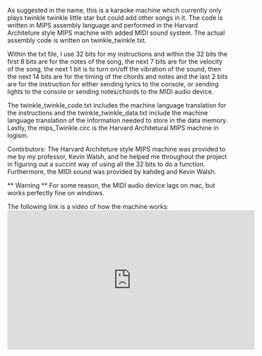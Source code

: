 As suggested in the name, this is a karaoke machine which currently only plays twinkle twinkle little star but could add other songs in it. The code is written in MIPS assembly language and performed in the Harvard Architeture style MIPS machine with added MIDI sound system. The actual assembly code is written on twinkle_twinkle.txt. 

Within the txt file, I use 32 bits for my instructions and within the 32 bits the first 8 bits are for the notes of the song, the next 7 bits are for the velocity of the song, the next 1 bit is to turn on/off the vibration of the sound, then the next 14 bits are for the timing of the chords and notes and the last 2 bits are for the instruction for either sending lyrics to the console, or sending lights to the console or sending notes/chords to the MIDI audio device.

The twinkle_twinkle_code.txt includes the machine language translation for the instructions and the twinkle_twinkle_data.txt include the machine language translation of the information needed to store in the data memory. Lastly, the mips_Twinkle.circ is the Harvard Architetural MIPS machine in logism.

Contirbutors: The Harvard Architeture style MIPS machine was provided to me by my professor, Kevin Walsh, and he helped me throughout the project in figuring out a succint way of using all the 32 bits to do a function. Furthermore, the MIDI sound was provided by kahdeg and Kevin Walsh. 

** Warning ** 
  For some reason, the MIDI audio device lags on mac, but works perfectly fine on windows.
  
The following link is a video of how the machine works: <iframe width="560" height="315" src="https://www.youtube.com/embed/w85w8RRLAOg" title="YouTube video player" frameborder="0" allow="accelerometer; autoplay; clipboard-write; encrypted-media; gyroscope; picture-in-picture" allowfullscreen></iframe>

